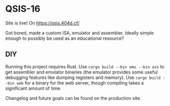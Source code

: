 # QSIS-16

Site is live! On https://qsis.404d.cf/

Got bored, made a custom ISA, emulator and assembler. Ideally simple enough to possibly be used as an educational resource?

## DIY
Running this project requires Rust. Use `cargo build --bin emu --bin ass` to get assembler and emulator binaries
(the emulator provides some useful debugging features like dumping registers and memory). Use `cargo build --bin web` for a binary for the web server,
though compiling takes a significant amount of time.

Changelog and future goals can be found on the production site.
